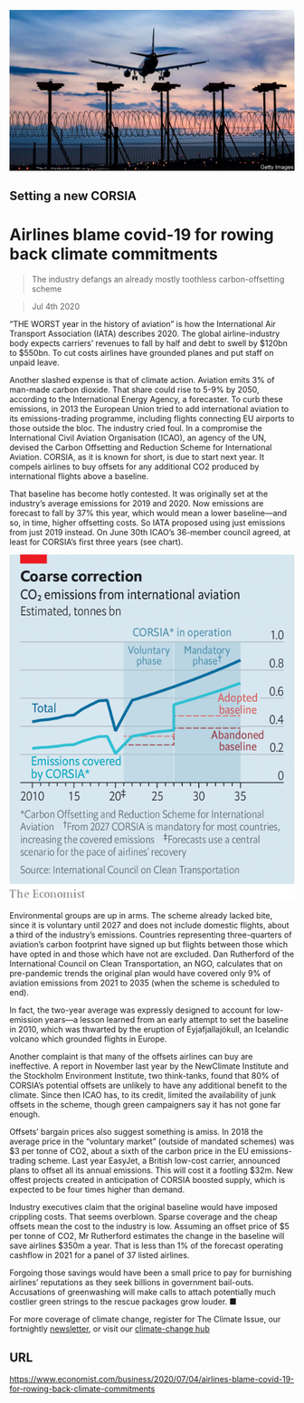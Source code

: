 ![](./images/20200704_WBP504.jpg)

## Setting a new CORSIA

# Airlines blame covid-19 for rowing back climate commitments

> The industry defangs an already mostly toothless carbon-offsetting scheme

> Jul 4th 2020

“THE WORST year in the history of aviation” is how the International Air Transport Association (IATA) describes 2020. The global airline-industry body expects carriers’ revenues to fall by half and debt to swell by $120bn to $550bn. To cut costs airlines have grounded planes and put staff on unpaid leave.

Another slashed expense is that of climate action. Aviation emits 3% of man-made carbon dioxide. That share could rise to 5-9% by 2050, according to the International Energy Agency, a forecaster. To curb these emissions, in 2013 the European Union tried to add international aviation to its emissions-trading programme, including flights connecting EU airports to those outside the bloc. The industry cried foul. In a compromise the International Civil Aviation Organisation (ICAO), an agency of the UN, devised the Carbon Offsetting and Reduction Scheme for International Aviation. CORSIA, as it is known for short, is due to start next year. It compels airlines to buy offsets for any additional CO2 produced by international flights above a baseline.

That baseline has become hotly contested. It was originally set at the industry’s average emissions for 2019 and 2020. Now emissions are forecast to fall by 37% this year, which would mean a lower baseline—and so, in time, higher offsetting costs. So IATA proposed using just emissions from just 2019 instead. On June 30th ICAO’s 36-member council agreed, at least for CORSIA’s first three years (see chart).



![](./images/20200704_WBC232.png)

Environmental groups are up in arms. The scheme already lacked bite, since it is voluntary until 2027 and does not include domestic flights, about a third of the industry’s emissions. Countries representing three-quarters of aviation’s carbon footprint have signed up but flights between those which have opted in and those which have not are excluded. Dan Rutherford of the International Council on Clean Transportation, an NGO, calculates that on pre-pandemic trends the original plan would have covered only 9% of aviation emissions from 2021 to 2035 (when the scheme is scheduled to end).

In fact, the two-year average was expressly designed to account for low-emission years—a lesson learned from an early attempt to set the baseline in 2010, which was thwarted by the eruption of Eyjafjallajökull, an Icelandic volcano which grounded flights in Europe.

Another complaint is that many of the offsets airlines can buy are ineffective. A report in November last year by the NewClimate Institute and the Stockholm Environment Institute, two think-tanks, found that 80% of CORSIA’s potential offsets are unlikely to have any additional benefit to the climate. Since then ICAO has, to its credit, limited the availability of junk offsets in the scheme, though green campaigners say it has not gone far enough.

Offsets’ bargain prices also suggest something is amiss. In 2018 the average price in the “voluntary market” (outside of mandated schemes) was $3 per tonne of CO2, about a sixth of the carbon price in the EU emissions-trading scheme. Last year EasyJet, a British low-cost carrier, announced plans to offset all its annual emissions. This will cost it a footling $32m. New offest projects created in anticipation of CORSIA boosted supply, which is expected to be four times higher than demand.

Industry executives claim that the original baseline would have imposed crippling costs. That seems overblown. Sparse coverage and the cheap offsets mean the cost to the industry is low. Assuming an offset price of $5 per tonne of CO2, Mr Rutherford estimates the change in the baseline will save airlines $350m a year. That is less than 1% of the forecast operating cashflow in 2021 for a panel of 37 listed airlines.

Forgoing those savings would have been a small price to pay for burnishing airlines’ reputations as they seek billions in government bail-outs. Accusations of greenwashing will make calls to attach potentially much costlier green strings to the rescue packages grow louder. ■

For more coverage of climate change, register for The Climate Issue, our fortnightly [newsletter](https://www.economist.com//theclimateissue/), or visit our [climate-change hub](https://www.economist.com//news/2020/04/24/the-economists-coverage-of-climate-change)

## URL

https://www.economist.com/business/2020/07/04/airlines-blame-covid-19-for-rowing-back-climate-commitments
